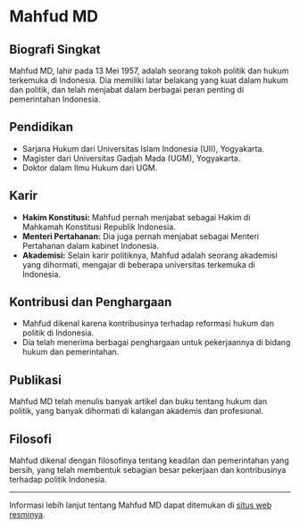# Mahfud MD

## Biografi Singkat
Mahfud MD, lahir pada 13 Mei 1957, adalah seorang tokoh politik dan hukum terkemuka di Indonesia. Dia memiliki latar belakang yang kuat dalam hukum dan politik, dan telah menjabat dalam berbagai peran penting di pemerintahan Indonesia.

## Pendidikan
- Sarjana Hukum dari Universitas Islam Indonesia (UII), Yogyakarta.
- Magister dari Universitas Gadjah Mada (UGM), Yogyakarta.
- Doktor dalam Ilmu Hukum dari UGM.

## Karir
- **Hakim Konstitusi:** Mahfud pernah menjabat sebagai Hakim di Mahkamah Konstitusi Republik Indonesia.
- **Menteri Pertahanan:** Dia juga pernah menjabat sebagai Menteri Pertahanan dalam kabinet Indonesia.
- **Akademisi:** Selain karir politiknya, Mahfud adalah seorang akademisi yang dihormati, mengajar di beberapa universitas terkemuka di Indonesia.

## Kontribusi dan Penghargaan
- Mahfud dikenal karena kontribusinya terhadap reformasi hukum dan politik di Indonesia.
- Dia telah menerima berbagai penghargaan untuk pekerjaannya di bidang hukum dan pemerintahan.

## Publikasi
Mahfud MD telah menulis banyak artikel dan buku tentang hukum dan politik, yang banyak dihormati di kalangan akademis dan profesional.

## Filosofi
Mahfud dikenal dengan filosofinya tentang keadilan dan pemerintahan yang bersih, yang telah membentuk sebagian besar pekerjaan dan kontribusinya terhadap politik Indonesia.

---

Informasi lebih lanjut tentang Mahfud MD dapat ditemukan di [situs web resminya](#).
